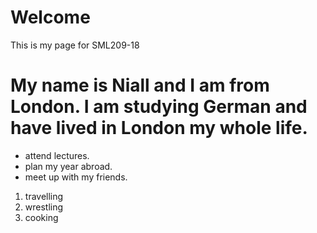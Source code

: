 <h1>Welcome</h1>
<p>This is my page for SML209-18</p>

<h1> My name is Niall and I am from London. I am studying German and have lived in London my whole life.</h1>
  
  <ul>
  <li>attend lectures.</li>
  <li> plan my year abroad.</li>
  <li>meet up with my friends.</li>
  </ul>
  
  <ol> <li> travelling</li>  <li> wrestling</li>  <li> cooking</li>
  </ol>
